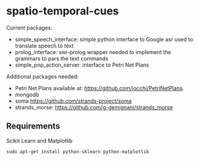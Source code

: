 # spatio-temporal-cues

Current packages:
- simple_speech_interface: simple python interface to Google asr used to translate speech to text
- prolog_interface: swi-prolog wrapper needed to implement the grammars to pars the text commands
- simple_pnp_action_server: interface to Petri Net Plans

Additional packages needed:
- Petri Net Plans available at: https://github.com/iocchi/PetriNetPlans. 
- mongodb
- soma https://github.com/strands-project/soma
- strands_morse: https://github.com/g-gemignani/strands_morse



## Requirements

Scikit Learn and Matplotlib

`sudo apt-get install python-sklearn python-matplotlib`

